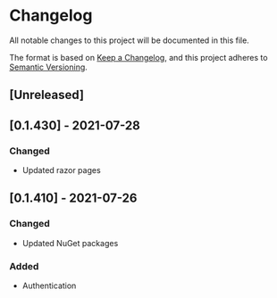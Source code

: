 # Changelog
All notable changes to this project will be documented in this file.

The format is based on [Keep a Changelog](https://keepachangelog.com/en/1.0.0/),
and this project adheres to [Semantic Versioning](https://semver.org/spec/v2.0.0.html).

## [Unreleased]

## [0.1.430] - 2021-07-28
### Changed
- Updated razor pages

## [0.1.410] - 2021-07-26
### Changed
- Updated NuGet packages
### Added
- Authentication
